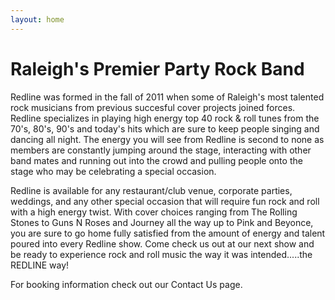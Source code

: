 ```yaml
---
layout: home
---
```


Raleigh's Premier Party Rock Band
=================================

Redline was formed in the fall of 2011 when some of Raleigh's most talented rock musicians from previous succesful cover projects joined forces. Redline specializes in playing high energy top 40 rock & roll tunes from the 70's, 80's, 90's and today's hits which are sure to keep people singing and dancing all night. The energy you will see from Redline is second to none as members are constantly jumping around the stage, interacting with other band mates and running out into the crowd and pulling people onto the stage who may be celebrating a special occasion.
 
Redline is available for any restaurant/club venue, corporate parties, weddings, and any other special occasion that will require fun rock and roll with a high energy twist. With cover choices ranging from The Rolling Stones to Guns N Roses and Journey all the way up to Pink and Beyonce, you are sure to go home fully satisfied from the amount of energy and talent poured into every Redline show. Come check us out at our next show and be ready to experience rock and roll music the way it was intended.....the REDLINE way!

For booking information check out our Contact Us page.

 